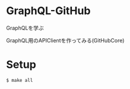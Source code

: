 # GraphQL-GitHub

GraphQLを学ぶ

GraphQL用のAPIClientを作ってみる(GitHubCore)

# Setup

```bash
$ make all
```



